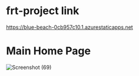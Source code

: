 # frt-project link
https://blue-beach-0cb957c10.1.azurestaticapps.net


# Main Home Page
![Screenshot (69)](https://user-images.githubusercontent.com/104432396/184500191-68a3ce57-2882-4bd1-8d03-57801bfcb267.png)


